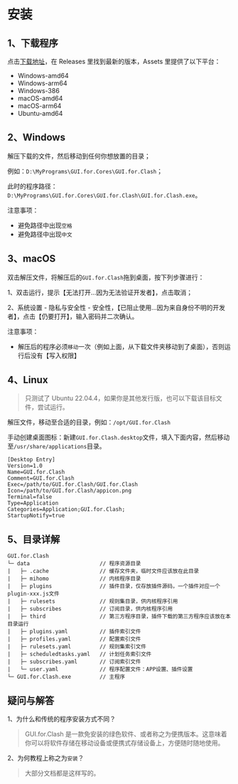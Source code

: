 # 安装

## 1、下载程序

点击[下载地址](https://github.com/GUI-for-Cores/GUI.for.Clash/releases)，在 Releases 里找到最新的版本，Assets 里提供了以下平台：

- Windows-amd64
- Windows-arm64
- Windows-386
- macOS-amd64
- macOS-arm64
- Ubuntu-amd64

## 2、Windows

解压下载的文件，然后移动到任何你想放置的目录；

例如：`D:\MyPrograms\GUI.for.Cores\GUI.for.Clash`；

此时的程序路径：`D:\MyPrograms\GUI.for.Cores\GUI.for.Clash\GUI.for.Clash.exe`。

注意事项：

- 避免路径中出现`空格`
- 避免路径中出现`中文`

## 3、macOS

双击解压文件，将解压后的`GUI.for.Clash`拖到桌面，按下列步骤进行：

1、双击运行，提示【无法打开...因为无法验证开发者】，点击取消；

2、系统设置 - 隐私与安全性 - 安全性，【已阻止使用...因为来自身份不明的开发者】，点击【仍要打开】，输入密码并二次确认。

注意事项：

- 解压后的程序必须`移动`一次（例如上面，从下载文件夹移动到了桌面），否则运行后没有【写入权限】

## 4、Linux

> 只测试了 Ubuntu 22.04.4，如果你是其他发行版，也可以下载该目标文件，尝试运行。

解压文件，移动至合适的目录，例如：`/opt/GUI.for.Clash`

手动创建桌面图标：新建`GUI.for.Clash.desktop`文件，填入下面内容，然后移动至`/usr/share/applications`目录。

```
[Desktop Entry]
Version=1.0
Name=GUI.for.Clash
Comment=GUI.for.Clash
Exec=/path/to/GUI.for.Clash/GUI.for.Clash
Icon=/path/to/GUI.for.Clash/appicon.png
Terminal=false
Type=Application
Categories=Application;GUI.for.Clash;
StartupNotify=true

```

## 5、目录详解

```
GUI.for.Clash
└─ data                      // 程序资源目录
|   ├─ .cache                // 缓存文件夹，临时文件应该放在此目录
|   ├─ mihomo                // 内核程序目录
|   ├─ plugins               // 插件目录，仅存放插件源码，一个插件对应一个plugin-xxx.js文件
|   ├─ rulesets              // 规则集目录，供内核程序引用
|   ├─ subscribes            // 订阅目录，供内核程序引用
|   ├─ third                 // 第三方程序目录，插件下载的第三方程序应该放在本目录运行
|   ├─ plugins.yaml          // 插件索引文件
|   ├─ profiles.yaml         // 配置索引文件
|   ├─ rulesets.yaml         // 规则集索引文件
|   ├─ scheduledtasks.yaml   // 计划任务索引文件
|   ├─ subscribes.yaml       // 订阅索引文件
|   └─ user.yaml             // 程序配置文件：APP设置、插件设置
└─ GUI.for.Clash.exe         // 主程序
```

## 疑问与解答

1、为什么和传统的程序安装方式不同？

> GUI.for.Clash 是一款免安装的绿色软件、或者称之为便携版本。这意味着你可以将软件存储在移动设备或便携式存储设备上，方便随时随地使用。

2、为何教程上称之为`安装`？

> 大部分文档都是这样写的。
